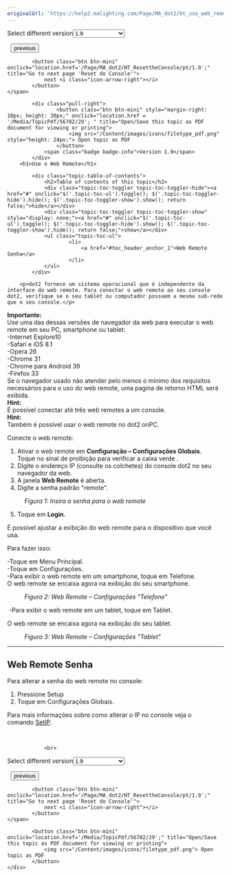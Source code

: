 ```yaml
---
originalUrl: 'https://help2.malighting.com/Page/MA_dot2/ht_use_web_remote/pt/1.9'
---
```


<div class="topic-navigation">

<div class="pull-right">
	<span class="pull-left">


<div class="pull-left">
<form action="/Topic/SetCurrentVersionNumber" class="form-inline" id="frmTagSelector" method="post">	<span class="form-mini">
		<div class="input-prepend"><span class="add-on">Select different version</span><select autocomplete="off" id="versionNumberId" name="versionNumberId" onchange="$(this).closest('#frmTagSelector').submit();" style="width: 120px;"><option value="">- latest -</option>
<option value="3">1.1</option>
<option value="7">1.2</option>
<option value="12">1.3</option>
<option value="16">1.5</option>
<option selected="selected" value="29">1.9</option>
</select></div>
		<input data-val="true" data-val-number="The field Int32 must be a number." data-val-required="The Int32 field is required." id="ProductId" name="ProductId" type="hidden" value="7">
		<input id="CurrentGuid" name="CurrentGuid" type="hidden" value="45ade0be-f728-45d9-8f9b-78ea0cf0dbf8">
	</span>
</form></div>&nbsp;	</span>
	<span class="pull-right" style="white-space: nowrap;">
			<button class="btn btn-mini" onclick="location.href='/Page/MA_dot2/HT_UseExternalScreen/pt/1.9'; " title="Go to previous page 'Usar uma tela externa'">
				<i class="icon-arrow-left"></i> previous
			</button>

			<button class="btn btn-mini" onclick="location.href='/Page/MA_dot2/HT_ResettheConsole/pt/1.9';" title="Go to next page 'Reset do Console'">
				next <i class="icon-arrow-right"></i> 
			</button>
	</span>
</div>
<div class="clear-fix" style="margin-bottom: 10px"></div>
</div>

		
			<div class="pull-right">
					<button class="btn btn-mini" style="margin-right: 10px; height: 30px;" onclick="location.href = '/Media/TopicPdf/56702/29'; " title="Open/Save this topic as PDF document for viewing or printing">
						<img src="/Content/images/icons/filetype_pdf.png" style="height: 24px;"> Open topic as PDF
					</button>
				<span class="badge badge-info">Version 1.9</span>
			</div>
		<h1>Use o Web Remote</h1>

			<div class="topic-table-of-contents">
				<h2>Table of contents of this topic</h2>
				<div class="topic-toc-toggler topic-toc-toggler-hide"><a href="#" onclick="$('.topic-toc-ul').toggle(); $('.topic-toc-toggler-hide').hide(); $('.topic-toc-toggler-show').show(); return false;">hide</a></div>
				<div class="topic-toc-toggler topic-toc-toggler-show" style="display: none;"><a href="#" onclick="$('.topic-toc-ul').toggle(); $('.topic-toc-toggler-hide').show(); $('.topic-toc-toggler-show').hide(); return false;">show</a></div>
				<ul class="topic-toc-ul">
						<li>
							<a href="#toc_header_anchor_1">Web Remote Senha</a>
						</li>
				</ul>
			</div>

		<p>dot2 fornece um sistema operacional que é independente da interface do web remote. Para conectar o web remote ao seu console dot2, verifique se o seu tablet ou computador possuem a mesma sub-rede que o seu console.</p>

<div class="important"><strong>Importante:</strong><br>
Use uma das dessas versões de navegador da web para executar o web remote em seu PC, smartphone ou tablet:<br>
-Internet&nbsp;Explore10<br>
-Safari e iOS&nbsp;8.1<br>
-Opera 26<br>
-Chrome 31<br>
-Chrome para Android 39<br>
-Firefox 33<br>
Se o navegador usado não atender pelo menos o mínimo dos requisitos necessários para o uso do web remote, uma pagina de retorno HTML será exibida.</div>

<div class="tip"><strong>Hint:</strong><br>
É possível conectar até três web remotes a um console.</div>

<div class="tip"><strong>Hint:</strong><br>
Também é possível usar o web remote no dot2 onPC.</div>

<div style="page-break-after: always" class="ck_pagebreak"><span style="display:none">&nbsp;</span></div>

<p>Conecte o web remote:</p>

<ol>
	<li>Ativar o web remote em&nbsp;<strong>Configuração – Configurações Globais</strong>.<br>
	Toque no sinal de proibição para verificar a caixa verde .</li>
	<li>Digite o endereço IP (consulte os colchetes) do console dot2 no seu navegador da web.</li>
	<li>A janela&nbsp;<strong>Web Remote</strong>&nbsp;é aberta.</li>
	<li>Digite a senha padrão "remote".</li>
</ol>

<figure class="caption"><img alt="" src="/Media/Image/dot2_vw_web-remote_password_v1-4.png">
<figcaption><em>Figura 1:</em><em>&nbsp;Insira a senha para o web remote</em></figcaption>
</figure>

<ol start="5">
	<li>Toque em&nbsp;<strong>Login</strong>.</li>
</ol>

<p>É possivel ajustar a exibição do web remote para o dispositivo que você usa.</p>

<p>Para fazer isso:</p>

<p>-Toque em&nbsp;<span class="softkey">Menu Principal</span>.<br>
-Toque em <span class="softkey">Configurações</span>.<br>
-Para exibir o web remote em um smartphone, toque em <span class="softkey">Telefone</span>.<br>
O web remote se encaixa agora na exibição do seu smartphone.</p>

<figure class="caption"><img alt="" src="/Media/Image/dot2_how-to_web-remote_phone_v1-4.png">
<figcaption><em>Figura 2: Web Remote – Configurações "Telefone"</em></figcaption>
</figure>

<p>&nbsp;-Para exibir o web remote em um tablet, toque em&nbsp;<span class="softkey">Tablet</span>.</p>

<p>O web remote se encaixa agora na exibição do seu tablet.</p>

<figure class="caption"><img alt="" src="/Media/Image/dot2_how-to_web-remote_tablet_v1-4.png">
<figcaption><em>Figura 3: Web Remote – Configurações "Tablet"</em></figcaption>
</figure>

<hr>
<a name="toc_header_anchor_1" id="toc_header_anchor_1" class="topic-toc-item"></a><h2>Web Remote Senha</h2>

<p>Para alterar a senha do web remote no console:</p>

<ol>
	<li>Pressione&nbsp;<span class="hardkey">Setup</span></li>
	<li>Toque em <span class="softkey">Configurações Globais</span>.</li>
</ol>

<p>Para mais informações sobre como alterar o IP no console veja o comando&nbsp;<a href="/Topic/0e2669d7-2811-4939-9742-40a379116826">SetIP</a>.&nbsp;</p>

<p>&nbsp;</p>


				<br>
<div class="topic-navigation">

<div class="pull-right">
	<span class="pull-left">


<div class="pull-left">
<form action="/Topic/SetCurrentVersionNumber" class="form-inline" id="frmTagSelector" method="post">	<span class="form-mini">
		<div class="input-prepend"><span class="add-on">Select different version</span><select autocomplete="off" id="versionNumberId" name="versionNumberId" onchange="$(this).closest('#frmTagSelector').submit();" style="width: 120px;"><option value="">- latest -</option>
<option value="3">1.1</option>
<option value="7">1.2</option>
<option value="12">1.3</option>
<option value="16">1.5</option>
<option selected="selected" value="29">1.9</option>
</select></div>
		<input data-val="true" data-val-number="The field Int32 must be a number." data-val-required="The Int32 field is required." id="ProductId" name="ProductId" type="hidden" value="7">
		<input id="CurrentGuid" name="CurrentGuid" type="hidden" value="45ade0be-f728-45d9-8f9b-78ea0cf0dbf8">
	</span>
</form></div>&nbsp;	</span>
	<span class="pull-right" style="white-space: nowrap;">
			<button class="btn btn-mini" onclick="location.href='/Page/MA_dot2/HT_UseExternalScreen/pt/1.9'; " title="Go to previous page 'Usar uma tela externa'">
				<i class="icon-arrow-left"></i> previous
			</button>

			<button class="btn btn-mini" onclick="location.href='/Page/MA_dot2/HT_ResettheConsole/pt/1.9';" title="Go to next page 'Reset do Console'">
				next <i class="icon-arrow-right"></i> 
			</button>
	</span>
</div>
	<div class="clear-fix"></div>
	<div class="pull-right">
	
			<button class="btn btn-mini" onclick="location.href='/Media/TopicPdf/56702/29';" title="Open/Save this topic as PDF document for viewing or printing">
				<img src="/Content/images/icons/filetype_pdf.png"> Open topic as PDF
			</button>
	</div>
<div class="clear-fix" style="margin-bottom: 10px"></div>
</div>

	

